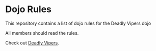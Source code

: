 Dojo Rules
==========

This repository contains a list of dojo rules for the Deadly Vipers dojo

All members should read the rules.

Check out [Deadly Vipers](https://github.com/deadlyvipers).
